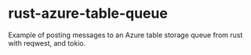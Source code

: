 # rust-azure-table-queue
Example of posting messages to an Azure table storage queue from rust with reqwest, and tokio. 
